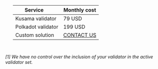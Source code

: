 <section id="pricelist">
    <ul class="flex-container">
        <div class=".midl-table-view-offering">
        <div class="card btn-no-waves">
        <div class="card-body" style="text-align: center;">
            <div class="table-responsive">
                <table class="table table-bordered">
                    <thead>
                    <tr>
                        <th scope="col" class="midl-table-title">Service<a style="font-size:10px;color:#fff" href="#section1"> [1]</a></th>
                        <th scope="col" class="midl-table-title">Monthly cost</th>
                    </tr>
                    </thead>
                    <tbody>
                    <tr>
                        <td>Kusama validator</td>
                        <td>79 USD</td>
                    </tr>
                    <tr>
                        <td>Polkadot validator</td>
                        <td>199 USD</td>
                    </tr>
                    <tr>
                        <td>Custom solution</td>
                        <td><a href="mailto:hello@midl.dev" target="_blank">CONTACT US <i class="fa fa-envelope-o"></i></a></td>
                    </tr>
                    </tbody>
                </table>


</div>
</div>
</div>
</div>
</ul>
</section>
<div style="padding-top:15px"><i>
<p>[1]  We have no control over the inclusion of your validator in the active validator set.</p></i>
</div>
